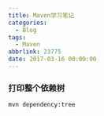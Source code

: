 ```yaml
---
title: Maven学习笔记
categories:
  - Blog
tags:
  - Maven
abbrlink: 23775
date: 2017-03-16 00:00:00
---
```


### 打印整个依赖树
```
mvn dependency:tree 
```

